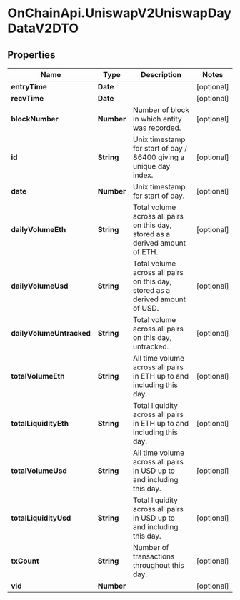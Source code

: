 # OnChainApi.UniswapV2UniswapDayDataV2DTO

## Properties

Name | Type | Description | Notes
------------ | ------------- | ------------- | -------------
**entryTime** | **Date** |  | [optional] 
**recvTime** | **Date** |  | [optional] 
**blockNumber** | **Number** | Number of block in which entity was recorded. | [optional] 
**id** | **String** | Unix timestamp for start of day / 86400 giving a unique day index. | [optional] 
**date** | **Number** | Unix timestamp for start of day. | [optional] 
**dailyVolumeEth** | **String** | Total volume across all pairs on this day, stored as a derived amount of ETH. | [optional] 
**dailyVolumeUsd** | **String** | Total volume across all pairs on this day, stored as a derived amount of USD. | [optional] 
**dailyVolumeUntracked** | **String** | Total volume across all pairs on this day, untracked. | [optional] 
**totalVolumeEth** | **String** | All time volume across all pairs in ETH up to and including this day. | [optional] 
**totalLiquidityEth** | **String** | Total liquidity across all pairs in ETH up to and including this day. | [optional] 
**totalVolumeUsd** | **String** | All time volume across all pairs in USD up to and including this day. | [optional] 
**totalLiquidityUsd** | **String** | Total liquidity across all pairs in USD up to and including this day. | [optional] 
**txCount** | **String** | Number of transactions throughout this day. | [optional] 
**vid** | **Number** |  | [optional] 


